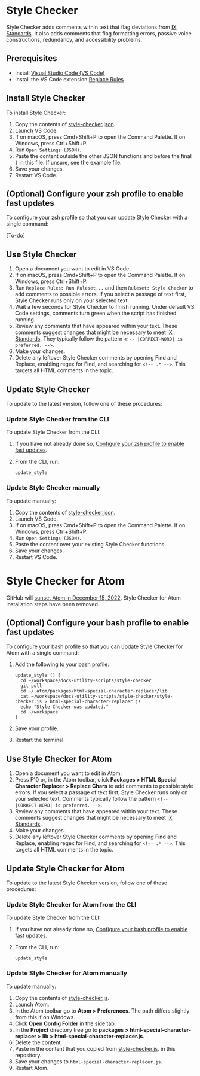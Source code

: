 # Style Checker

Style Checker adds comments within text that flag deviations from
[IX Standards](https://confluence.eng.vmware.com/display/public/IXCS/IX+Content+Standards).
It also adds comments that flag formatting errors, passive voice constructions, redundancy, and
accessibility problems.

## Prerequisites

- Install [Visual Studio Code (VS Code)](https://code.visualstudio.com/download)
- Install the VS Code extension [Replace Rules](https://marketplace.visualstudio.com/items?itemName=bhughes339.replacerules)


## <a id="install"></a> Install Style Checker

To install Style Checker:

1. Copy the contents of [style-checker.json](style-checker.json).
1. Launch VS Code.
1. If on macOS, press Cmd+Shift+P to open the Command Palette. If on Windows, press Ctrl+Shift+P.
1. Run `Open Settings (JSON)`.
1. Paste the content outside the other JSON functions and before the final `}` in this file. If unsure, see the example file.
1. Save your changes.
1. Restart VS Code.


## <a id="configure-zsh-vscode"></a> (Optional) Configure your zsh profile to enable fast updates

To configure your zsh profile so that you can update Style Checker with a single command:

[To-do]


## Use Style Checker

1. Open a document you want to edit in VS Code.
1. If on macOS, press Cmd+Shift+P to open the Command Palette. If on Windows, press Ctrl+Shift+P.
1. Run `Replace Rules: Run Ruleset...` and then `Ruleset: Style Checker` to add comments to possible errors. If you select a passage of text first, Style Checker runs only on your selected text.
1. Wait a few seconds for Style Checker to finish running. Under default VS Code settings, comments turn green when the script has finished running.
1. Review any comments that have appeared within your text.
These comments suggest changes that might be necessary to meet [IX Standards](https://confluence.eng.vmware.com/display/public/IXCS/IX+Content+Standards). They typically follow the pattern `<!-- |CORRECT-WORD| is preferred. -->`.
1. Make your changes.
1. Delete any leftover Style Checker comments by opening Find and Replace, enabling regex for Find, and searching for `<!-- .* -->`. This targets all HTML comments in the topic.


## Update Style Checker

To update to the latest version, follow one of these procedures:


### Update Style Checker from the CLI

To update Style Checker from the CLI:

1. If you have not already done so, [Configure your zsh profile to enable fast updates](#configure-zsh-vscode).
1. From the CLI, run:

    ```
    update_style
    ```


### Update Style Checker manually

To update manually:

1. Copy the contents of [style-checker.json](style-checker.json).
1. Launch VS Code.
1. If on macOS, press Cmd+Shift+P to open the Command Palette. If on Windows, press Ctrl+Shift+P.
1. Run `Open Settings (JSON)`.
1. Paste the content over your existing Style Checker functions. 
1. Save your changes.
1. Restart VS Code.

# Style Checker for Atom

GitHub will [sunset Atom in December 15, 2022](https://github.blog/2022-06-08-sunsetting-atom/). Style Checker for Atom installation steps have been removed.


## <a id="configure-bash-atom"></a> (Optional) Configure your bash profile to enable fast updates

To configure your bash profile so that you can update Style Checker for Atom with a single command:

1. Add the following to your bash profile:

    ```
    update_style () {
      cd ~/workspace/docs-utility-scripts/style-checker
      git pull
      cd ~/.atom/packages/html-special-character-replacer/lib
      cat ~/workspace/docs-utility-scripts/style-checker/style-checker.js > html-special-character-replacer.js
      echo "Style Checker was updated."
      cd ~/workspace
    }
    ```

1. Save your profile.
1. Restart the terminal.


## Use Style Checker for Atom

1. Open a document you want to edit in Atom.
1. Press F10 or, in the Atom toolbar, click **Packages > HTML Special Character Replacer > Replace Chars** to add comments to possible style errors. If you select a passage of text first, Style Checker runs only on your selected text.
Comments typically follow the pattern `<!-- |CORRECT-WORD| is preferred. -->`.
1. Review any comments that have appeared within your text. These comments suggest changes that might be necessary to meet [IX Standards](https://confluence.eng.vmware.com/display/public/IXCS/IX+Content+Standards).
1. Make your changes.
1. Delete any leftover Style Checker comments by opening Find and Replace, enabling regex for Find, and searching for `<!-- .* -->`. This targets all HTML comments in the topic.


## Update Style Checker for Atom

To update to the latest Style Checker version, follow one of these procedures:


### Update Style Checker for Atom from the CLI

To update Style Checker from the CLI:

1. If you have not already done so, [Configure your bash profile to enable fast updates](#configure-bash-atom).
1. From the CLI, run:

    ```
    update_style
    ```


### Update Style Checker for Atom manually

To update manually:

1. Copy the contents of
[style-checker.js](style-checker.js).
1. Launch Atom.
1. In the Atom toolbar go to **Atom > Preferences**. The path differs slightly from this if on Windows.
1. Click **Open Config Folder** in the side tab.
1. In the **Project** directory tree go to
**packages > html-special-character-replacer > lib > html-special-character-replacer.js**.
1. Delete the content.
1. Paste in the content that you copied from
[style-checker.js](style-checker.js). in this repository.
1. Save your changes to `html-special-character-replacer.js`.
1. Restart Atom.
